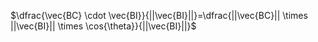 $\dfrac{\vec{BC} \cdot \vec{BI}}{||\vec{BI}||}=\dfrac{||\vec{BC}|| \times ||\vec{BI}|| \times \cos{\theta}}{||\vec{BI}||}$